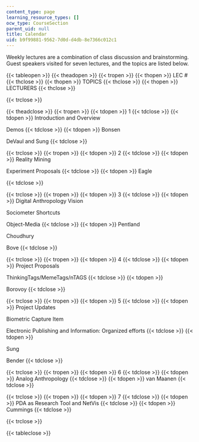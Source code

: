 ```yaml
---
content_type: page
learning_resource_types: []
ocw_type: CourseSection
parent_uid: null
title: Calendar
uid: b9f99881-9562-7d0d-d4db-8e7366c012c1
---
```


Weekly lectures are a combination of class discussion and brainstorming. Guest speakers visited for seven lectures, and the topics are listed below.

{{< tableopen >}}
{{< theadopen >}}
{{< tropen >}}
{{< thopen >}}
LEC #
{{< thclose >}}
{{< thopen >}}
TOPICS
{{< thclose >}}
{{< thopen >}}
LECTURERS
{{< thclose >}}

{{< trclose >}}

{{< theadclose >}}
{{< tropen >}}
{{< tdopen >}}
1
{{< tdclose >}}
{{< tdopen >}}
Introduction and Overview  
  
Demos
{{< tdclose >}}
{{< tdopen >}}
Bonsen  
  
DeVaul and Sung
{{< tdclose >}}

{{< trclose >}}
{{< tropen >}}
{{< tdopen >}}
2
{{< tdclose >}}
{{< tdopen >}}
Reality Mining  
  
Experiment Proposals
{{< tdclose >}}
{{< tdopen >}}
Eagle  
  

{{< tdclose >}}

{{< trclose >}}
{{< tropen >}}
{{< tdopen >}}
3
{{< tdclose >}}
{{< tdopen >}}
Digital Anthropology Vision  
  
Sociometer Shortcuts  
  
Object-Media
{{< tdclose >}}
{{< tdopen >}}
Pentland  
  
Choudhury  
  
Bove
{{< tdclose >}}

{{< trclose >}}
{{< tropen >}}
{{< tdopen >}}
4
{{< tdclose >}}
{{< tdopen >}}
Project Proposals  
  
ThinkingTags/MemeTags/nTAGS
{{< tdclose >}}
{{< tdopen >}}
  
  
Borovoy
{{< tdclose >}}

{{< trclose >}}
{{< tropen >}}
{{< tdopen >}}
5
{{< tdclose >}}
{{< tdopen >}}
Project Updates  
  
Biometric Capture Item  
  
Electronic Publishing and Information: Organized efforts
{{< tdclose >}}
{{< tdopen >}}
  
Sung  
  
Bender
{{< tdclose >}}

{{< trclose >}}
{{< tropen >}}
{{< tdopen >}}
6
{{< tdclose >}}
{{< tdopen >}}
Analog Anthropology
{{< tdclose >}}
{{< tdopen >}}
van Maanen
{{< tdclose >}}

{{< trclose >}}
{{< tropen >}}
{{< tdopen >}}
7
{{< tdclose >}}
{{< tdopen >}}
PDA as Research Tool and NetVis
{{< tdclose >}}
{{< tdopen >}}
Cummings
{{< tdclose >}}

{{< trclose >}}

{{< tableclose >}}